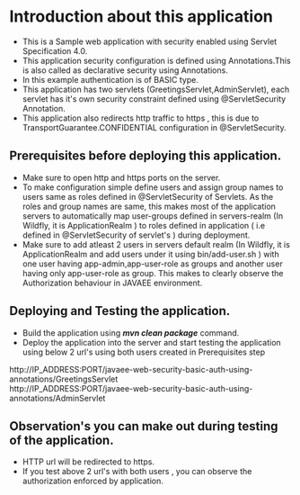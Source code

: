 # Introduction about this application 

* This is a Sample web application with security enabled using Servlet Specification 4.0.
* This application security configuration is defined using Annotations.This is also called as declarative security using Annotations.
* In this example authentication is of BASIC type.
* This application has two servlets (GreetingsServlet,AdminServlet), each servlet has it's own security constraint defined using @ServletSecurity Annotation.
* This application also redirects http traffic to https , this is due to TransportGuarantee.CONFIDENTIAL configuration in @ServletSecurity.

## Prerequisites before deploying this application.
* Make sure to open http and https ports on the server.
* To make configuration simple define users and assign group names to users same as roles defined in @ServletSecurity of Servlets. As the roles and group names are same, this makes most of the  application servers to automatically map user-groups defined in servers-realm (In Wildfly, it is  ApplicationRealm ) to roles defined in application ( i.e defined in @ServletSecurity of servlet's ) during deployment.
* Make sure to add atleast 2 users in servers default realm (In Wildfly, it is ApplicationRealm and add users under it using bin/add-user.sh ) with one user having app-admin,app-user-role as groups and another user having only app-user-role as group. This makes to clearly observe the Authorization behaviour in JAVAEE environment.

## Deploying and Testing the application.

* Build the application using ***mvn clean package*** command.
* Deploy the application into the server and start testing the application using below 2 url's using both users created in Prerequisites step

http://IP_ADDRESS:PORT/javaee-web-security-basic-auth-using-annotations/GreetingsServlet  
http://IP_ADDRESS:PORT/javaee-web-security-basic-auth-using-annotations/AdminServlet

## Observation's you can make out during testing of the application.
* HTTP url will be redirected to https.
* If you test above 2 url's with both users , you can observe the authorization enforced by application.
